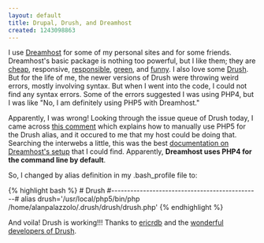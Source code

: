 ```yaml
---
layout: default
title: Drupal, Drush, and Dreamhost
created: 1243098863
---
```

I use [Dreamhost](http://dreamhost.com/) for some of my personal sites and for some friends.  Dreamhost's basic package is nothing too powerful, but I like them; they are [cheap](https://signup.dreamhost.com/), responsive, [responsible](http://www.dreamhoststatus.com/), [green](http://dreamhost.com/aboutus-green.html), and [funny](http://blog.dreamhost.com/).  I also love some [Drush](http://drupal.org/project/drush).  But for the life of me, the newer versions of Drush were throwing weird errors, mostly involving syntax.  But when I went into the code, I could not find any syntax errors.  Some of the errors suggested I was using PHP4, but I was like "No, I am definitely using PHP5 with Dreamhost."

Apparently, I was wrong! Looking through the issue queue of Drush today, I came across [this comment](http://drupal.org/node/436968#comment-1565796) which explains how to manually use PHP5 for the Drush alias, and it occured to me that my host could be doing that.  Searching the interwebs a little, this was the best [documentation on Dreamhost's setup](http://forum.dreamhosters.com/programming/90033-php-on-command-line.htm) that I could find.  Apparently, **Dreamhost uses PHP4 for the command line by default**.

So, I changed by alias definition in my .bash_profile file to:


<div>
{% highlight bash %}
# Drush
#-----------------------------------------------#
alias drush='/usr/local/php5/bin/php /home/alanpalazzolo/.drush/drush/drush.php'
{% endhighlight %}
</div>


And voila!  Drush is working!!!  Thanks to [ericrdb](http://drupal.org/user/226785) and the [wonderful developers of Drush](http://drupal.org/node/97249/committers).

